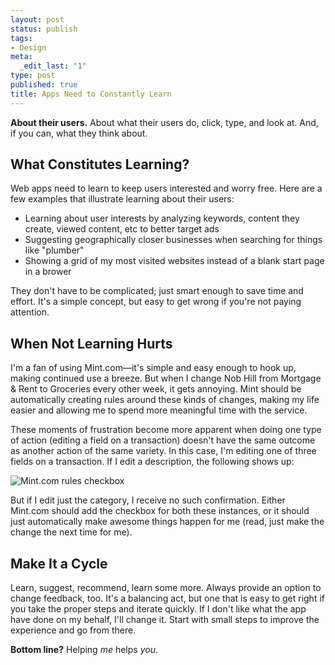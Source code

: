 ```yaml
--- 
layout: post
status: publish
tags: 
- Design
meta: 
  _edit_last: "1"
type: post
published: true
title: Apps Need to Constantly Learn
---
```

<p><strong>About their users.</strong> About what their users do, click, type, and look at. And, if you can, what they think about.</p>

<h2>What Constitutes Learning?</h2>
<p>Web apps need to learn to keep users interested and worry free. Here are a few examples that illustrate learning about their users:</p>
<ul>
	<li>Learning about user interests by analyzing keywords, content they create, viewed content, etc to better target ads</li>
	<li>Suggesting geographically closer businesses when searching for things like "plumber"</li>
	<li>Showing a grid of my most visited websites instead of a blank start page in a brower</li>
</ul>
<p>They don't have to be complicated; just smart enough to save time and effort. It's a simple concept, but easy to get wrong if you're not paying attention.</p>

<h2>When Not Learning Hurts</h2>
<p>I'm a fan of using Mint.com&mdash;it's simple and easy enough to hook up, making continued use a breeze. But when I change Nob Hill from Mortgage &amp; Rent to Groceries every other week, it gets annoying. Mint should be automatically creating rules around these kinds of changes, making my life easier and allowing me to spend more meaningful time with the service.</p>
<p>These moments of frustration become more apparent when doing one type of action (editing a field on a transaction) doesn't have the same outcome as another action of the same variety. In this case, I'm editing one of three fields on a transaction. If I edit a description, the following shows up:</p>
<img src="http://www.markdotto.com/wp-content/uploads/2010/12/rules.png" alt="Mint.com rules checkbox" />
<p>But if I edit just the category, I receive no such confirmation. Either Mint.com should add the checkbox for both these instances, or it should just automatically make awesome things happen for me (read, just make the change the next time for me).</p>

<h2>Make It a Cycle</h2>
<p>Learn, suggest, recommend, learn some more. Always provide an option to change feedback, too. It's a balancing act, but one that is easy to get right if you take the proper steps and iterate quickly. If I don't like what the app have done on my behalf, I'll change it. Start with small steps to improve the experience and go from there.</p>
<p><strong>Bottom line?</strong> Helping <em>me</em> helps <em>you</em>.</p>

